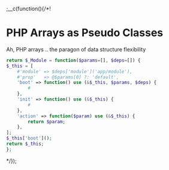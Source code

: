 
;__c(function(){/*!

# PHP Arrays as Pseudo Classes

Ah, PHP arrays .. the paragon of data structure flexibility

<!--

* [] Ah, PHP arrays
  * tongue in cheek
    * paragon of data structure flexibility
    * poster child of 'worse is better', 'least power'
  * what people have said
* [] We're going to take it a step further, and make PHP arrays act like PHP classes
  * or 'PHP Arrays as Pseudo Classes'
  * as if PHP is not abominable enough, we're just going to frankenstein ..

-->

```php
return $_Module = function($params=[], $deps=[]) { 
$_this = [
    #'module' => $deps['module']('app/module'),
    #'prop'   => @$params[0] ?: 'default',
    'boot' => function() use (&$_this, $params, $deps) {
        #
    },
    'init' => function() use (&$_this) {
        #
    },
    'action' => function($param) use (&$_this) {
        return $param;
    },
];
$_this['boot']();
return $_this;
};

```

<!--

* variable scope
* php closures
* array references ..
* rudimentary DI : include file .. virtualized module
* php function name vs decl
* $_this

---

https://www.reddit.com/r/IAmA/comments/1nl9at/i_am_a_member_of_facebooks_hhvm_team_a_c_and_d/

What's the first thing you'd do if you were put in charge of creating PHP 7.0?

Better arrays.

PHP arrays are very quirky and okay for a lot of things but best at none. They are used as straight contiguous vectors, tuples, singleton sets, maps, ..., you name it. To accommodate all these semantics PHP arrays have very complicated and non-obvious semantics. I think everybody would be happier if PHP had better-defined and more specialized types.

Thank you very much for replying.
I guess this is where I realise I'll never be a proper computer scientist. For me PHP arrays do everything I need them to do, in a way that I find clear, easy to understand, and with a performance level that is more than adequate for the problems I have to solve.

!!!
The beauty of it all is we may both be right!
!!!

https://www.reddit.com/r/PHP/comments/129u20/a_closer_look_into_php_arrays_what_you_dont_see/

PHP arrays aren't really arrays - they're hashmaps with array-like properties that we term as "arrays" for the sake of simplification. This is the crux of the matter.
What you should take from the article is that PHP arrays are excessively expensive when compared to regular arrays in other languages. There are times when all you need is a basic ordered list (which is much, much simpler than what they're doing), and not every other thing that makes php arrays unique. This is why most languages differentiate between hashmaps and arrays.

Indeed, I agree completely. Even OrderedDict in Python doesn't compare. I've grown quite fond of PHP arrays over the years and I often find they solve so many problems without requiring me to write some 12 different user-land implementations every time I want to solve unique cases for handling compound structures.
PHP arrays just work great for so many things out of the box.

https://www.reddit.com/r/PHP/comments/3qekc8/cs_array_or/

https://www.reddit.com/r/PHP/comments/ne6qy/how_big_are_php_arrays_and_values_really_hint_big/

I will not disagree that there is potential for improvement here. 144 bytes per element really is much and I am not going to deny that one can use less.
Your concrete comparison though compares two very different things. JavaScript has two distinct notations for continuous arrays [] and objects {}. PHP does not. PHP arrays are basically arrays, dictionaries and linked lists combined into one structure. (By the way, I would have preferred distinct structures in PHP too, but well, that's the way it is.)

One of the reason I like programming in PHP is because the array is so versatile.

---

https://www.reddit.com/r/PHP/comments/29eope/stop_abusing_arrays_in_php/

Just because a tool is powerful, flexible and simple doesn't preclude it from abuse. Getting the job done doesn't imply engineering best practices. Often times, for the flexibility gained, important things like maintainability and testability are sacrificed. Not to mention you lose the power of encapsulation (arrays have no way of expressing behavior) and polymorphism (arrays are of type array) which is essential for quality OOP. Don't get me wrong, when used in the right context arrays are a perfectly valid tool, especially in PHP. The examples highlighted in the OP's article are commonly found in PHP and it's a shame. It makes the community look like amateurs. This is especially a shame for the folks in the symfony/laravel/hhvm communities working hard to make the community a better place.

-->

[//]: # (@~|tech_php-arrays-as-pseudo-classes|~@)

*/});
